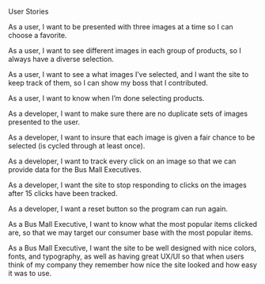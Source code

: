 User Stories

As a user, I want to be presented with three images at a time so I can choose a favorite.

As a user, I want to see different images in each group of products, so I always have a diverse selection.

As a user, I want to see a what images I’ve selected, and I want the site to keep track of them, so I can show my boss that I contributed.

As a user, I want to know when I’m done selecting products.

As a developer, I want to make sure there are no duplicate sets of images presented to the user.

As a developer, I want to insure that each image is given a fair chance to be selected (is cycled through at least once).

As a developer, I want to track every click on an image so that we can provide data for the Bus Mall Executives.

As a developer, I want the site to stop responding to clicks on the images after 15 clicks have been tracked.

As a developer, I want a reset button so the program can run again.

As a Bus Mall Executive, I want to know what the most popular items clicked are, so that we may target our consumer base with the most popular items.

As a Bus Mall Executive, I want the site to be well designed with nice colors, fonts, and typography, as well as having great UX/UI so that   when users think of my company they remember how nice the site looked and how easy it was to use.   

